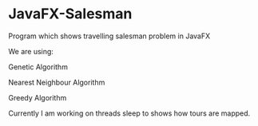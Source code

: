 # JavaFX-Salesman
Program which shows travelling salesman problem in JavaFX

We are using:

Genetic Algorithm

Nearest Neighbour Algorithm

Greedy Algorithm

Currently I am working on threads sleep to shows how tours are mapped.
